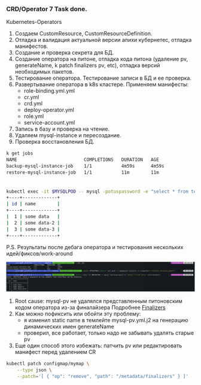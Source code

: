 ### CRD/Operator 7 Task done.

Kubernetes-Operators

1. Создаем CustomResource, CustomResourceDefinition.
2. Отладка и валидация актуальной версии апихи кубернетес, отладка манифестов.
3. Создание и проверка секрета для БД.
4. Создание оператора на питоне, отладка кода питона (удаление pv, generateName, k patch finalizers pv, etc), отладка версий необходимых пакетов.
5. Тестирование оператора. Тестирование записи в БД и ее проверка.
6. Развертывание оператора в k8s кластере. Применяем манифесты:
   - role-binding.yml.yml
   - cr.yml
   - crd.yml
   - deploy-operator.yml
   - role.yml
   - service-account.yml
7. Запись в базу и проверка на чтение.
8. Удаляем mysql-instance и пересоздание.
9. Проверка восстановления БД.

```sh
k get jobs
NAME                         COMPLETIONS   DURATION   AGE
backup-mysql-instance-job    1/1           4m59s      4m59s
restore-mysql-instance-job   1/1           11m        11m


kubectl exec -it $MYSQLPOD -- mysql -potuspassword -e "select * from test;" otus-database
+----+-------------+
| id | name        |
+----+-------------+
|  1 | some data   |
|  2 | some data-2 |
|  3 | some data-3 |
+----+-------------+
```

P.S. Результаты после дебага оператора и тестирования нескольких идей/фиксов/work-around

![Caption for the picture.](./result_of_fixed_mysql_operator.png)

1. Root cause: mysql-pv не удалялся представленным питоновским кодом оператора из-за финалайзера
Подробнее [Finalizers](https://kubernetes.io/blog/2021/05/14/using-finalizers-to-control-deletion/)
2. Как можно пофиксить или обойти эту проблему:
   - я изменил static name в темлейте mysql-pv.yml.j2 на генерацию динамических имен generateName
   - проверил, все работает, только надо не забывать удалять старые pv
3. Еще один способ этого избежать: патчить pv или редактировать манифест перед удалением CR

```sh
kubectl patch configmap/mymap \
    --type json \
    --patch='[ { "op": "remove", "path": "/metadata/finalizers" } ]'
```

